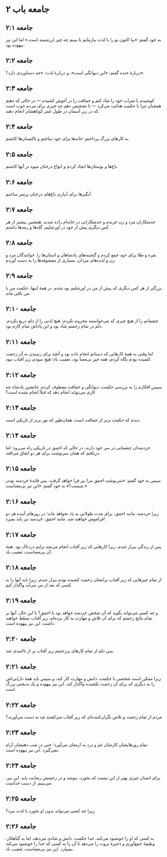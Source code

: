 # جامعه باب ۲

## جامعه ۲:۱

به خود گفتم: «بیا اکنون تو را با لذت بیازمایم تا ببینم چه چیز ارزشمند است.» اما این نیز بیهوده بود.

## جامعه ۲:۲

دربارهٔ خنده گفتم: «این دیوانگی است»، و دربارهٔ لذت: «چه دستاوردی دارد؟»

## جامعه ۲:۳

کوشیدم با شراب خود را شاد کنم و حماقت را در آغوش کشیدم — در حالی که ذهنم همچنان مرا با حکمت هدایت می‌کرد — تا تشخیص دهم چه چیزی برای مردم خوب است که در زیر آسمان در طول عمر کوتاهشان انجام دهند.

## جامعه ۲:۴

به کارهای بزرگ پرداختم: خانه‌ها برای خود ساختم و تاکستان‌ها کاشتم.

## جامعه ۲:۵

باغ‌ها و بوستان‌ها ایجاد کردم و انواع درختان میوه در آنها کاشتم.

## جامعه ۲:۶

آبگیرها برای آبیاری باغ‌های درختان پرثمر ساختم.

## جامعه ۲:۷

خدمتکاران مرد و زن خریدم و خدمتکارانی در خانه‌ام زاده شدند. همچنین بیشتر از هر کس دیگری پیش از خود در اورشلیم، گله‌ها و رمه‌ها داشتم.

## جامعه ۲:۸

نقره و طلا برای خود جمع کردم و گنجینه‌های پادشاهان و استان‌ها را. خوانندگان مرد و زن و لذت‌های مردان: بسیاری از معشوقه‌ها را به دست آوردم.

## جامعه ۲:۹

بزرگتر از هر کس دیگری که پیش از من در اورشلیم بود شدم. در همهٔ اینها، حکمت من با من باقی ماند.

## جامعه ۲:۱۰

چشمانم را از هیچ چیزی که می‌خواستند محروم نکردم؛ هیچ لذتی را از دلم دریغ نکردم. دلم در تمام زحمتم شاد بود و این پاداش تمام کارم بود.

## جامعه ۲:۱۱

اما وقتی به همهٔ کارهایی که دستانم انجام داده بود و آنچه برای رسیدن به آن زحمت کشیده بودم نگاه کردم، همه چیز بی‌معنا بود، تعقیب باد؛ هیچ سودی زیر آفتاب نبود.

## جامعه ۲:۱۲

سپس افکارم را به بررسی حکمت، دیوانگی و حماقت معطوف کردم. جانشین پادشاه چه کاری می‌تواند انجام دهد که قبلاً انجام نشده است؟

## جامعه ۲:۱۳

دیدم که حکمت برتر از حماقت است، همان‌طور که نور برتر از تاریکی است.

## جامعه ۲:۱۴

خردمندان چشمانی در سر خود دارند، در حالی که احمق در تاریکی راه می‌رود؛ اما دریافتم که همان سرنوشت برای هر دو اتفاق می‌افتد.

## جامعه ۲:۱۵

سپس به خود گفتم: «سرنوشت احمق مرا نیز فرا خواهد گرفت. پس فایدهٔ خردمند بودن چیست؟» به خود گفتم: «این نیز بی‌معناست.»

## جامعه ۲:۱۶

زیرا خردمند، مانند احمق، برای مدت طولانی به یاد نخواهد ماند؛ در روزهای آینده هر دو فراموش خواهند شد. مانند احمق، خردمند نیز باید بمیرد!

## جامعه ۲:۱۷

پس از زندگی بیزار شدم، زیرا کارهایی که زیر آفتاب انجام می‌شد برایم دردناک بود. همهٔ آن بی‌معناست، تعقیب باد.

## جامعه ۲:۱۸

از تمام چیزهایی که زیر آفتاب برایشان زحمت کشیده بودم بیزار شدم، زیرا باید آنها را به کسی که بعد از من می‌آید واگذار کنم.

## جامعه ۲:۱۹

و چه کسی می‌تواند بگوید که آن شخص خردمند خواهد بود یا احمق؟ با این حال، آنها بر تمام نتایج زحمتم که برای آن تلاش و مهارت به کار برده‌ام، زیر آفتاب تسلط خواهند داشت. این نیز بیهوده است.

## جامعه ۲:۲۰

پس دلم از تمام کارهای پرزحمتم زیر آفتاب پر از ناامیدی شد.

## جامعه ۲:۲۱

زیرا ممکن است شخصی با حکمت، دانش و مهارت کار کند، و سپس باید همهٔ دارایی‌اش را به دیگری که برای آن زحمت نکشیده واگذار کند. این نیز بیهوده و یک بدبختی بزرگ است.

## جامعه ۲:۲۲

مردم از تمام زحمت و تلاش نگران‌کننده‌ای که زیر آفتاب می‌کشند چه به دست می‌آورند؟

## جامعه ۲:۲۳

تمام روزهایشان کارشان غم و درد به ارمغان می‌آورد؛ حتی در شب ذهنشان آرام نمی‌گیرد. این نیز بیهوده است.

## جامعه ۲:۲۴

برای انسان چیزی بهتر از این نیست که بخورد، بنوشد و در زحمتش رضایت یابد. این نیز، می‌بینم، از دست خداست،

## جامعه ۲:۲۵

زیرا چه کسی می‌تواند بدون او بخورد یا لذت ببرد؟

## جامعه ۲:۲۶

به کسی که او را خوشنود می‌کند، خدا حکمت، دانش و شادی می‌دهد، اما به گناهکار، وظیفهٔ جمع‌آوری و ذخیرهٔ ثروت را می‌دهد تا آن را به کسی که خدا را خوشنود می‌کند بسپارد. این نیز بی‌معناست، تعقیب باد.
